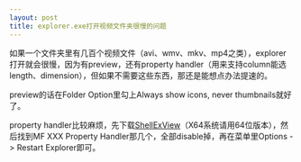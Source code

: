 ```yaml
---
layout: post
title: explorer.exe打开视频文件夹很慢的问题 
---
```


如果一个文件夹里有几百个视频文件（avi、wmv、mkv、mp4之类），explorer打开就会很慢，因为有preview，还有property handler（用来支持column能选length、dimension），但如果不需要这些东西，那还是能想点办法提速的。

preview的话在Folder Option里勾上Always show icons, never thumbnails就好了。

property handler比较麻烦，先下载[ShellExView](http://www.nirsoft.net/utils/shexview.html#DownloadLinks)（X64系统请用64位版本），然后找到MF XXX Property Handler那几个，全部disable掉，再在菜单里Options -> Restart Explorer即可。
